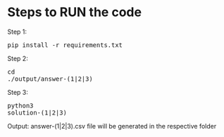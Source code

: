 # Steps to RUN the code

Step 1: <pre>pip install -r requirements.txt</pre>
Step 2: <pre>cd ./output/answer-(1|2|3)</pre>
Step 3: <pre>python3 solution-(1|2|3)</pre>
Output: answer-(1|2|3).csv file will be generated in the respective folder


